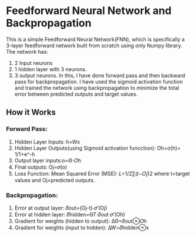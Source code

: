 # Feedforward Neural Network and Backpropagation
This is a simple Feedforward Neural Network(FNN), which is specifically a 3-layer feedforward network built from scratch using only Numpy library. The network has:
1. 2 Input neurons
2. 1 hidden layer with 3 neurons.
3. 3 output neurons.
In this, I have done forward pass and then backward pass for backpropagation. I have used the sigmoid activation function and trained the network using backpropagation to minimize the total error between predicted outputs and target values.
## How it Works
### Forward Pass:
1. Hidden Layer Inputs: h=Wx
2. Hidden Layer Outputs(using Sigmoid activation funcction): Oh=σ(h)= 1/1+e^-h
3. Output layer inputs:o=Θ⋅𝑂h
4. Final outputs: Oj=𝜎(o)
5. Loss Function: Mean Squared Error (MSE): 𝐿=1/2∑(𝑡−𝑂𝑗)2 where t=target values and Oj=predicted outputs.
### Backpropagation:
1. Error at output layer: 𝛿out=(Oj-t)⋅𝜎′(Oj)
2. Error at hidden layer: 𝛿hidden=Θ𝑇⋅𝛿out⋅𝜎′(Oh)
3. Gradient for weights (hidden to output): ΔΘ=𝛿out⊗𝑂h
4. Gradient for weights (input to hidden): Δ𝑊=𝛿hidden⊗x

